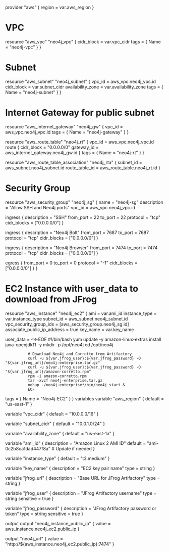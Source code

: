 provider "aws" {
  region = var.aws_region
}

# VPC
resource "aws_vpc" "neo4j_vpc" {
  cidr_block = var.vpc_cidr
  tags = { Name = "neo4j-vpc" }
}

# Subnet
resource "aws_subnet" "neo4j_subnet" {
  vpc_id     = aws_vpc.neo4j_vpc.id
  cidr_block = var.subnet_cidr
  availability_zone = var.availability_zone
  tags = { Name = "neo4j-subnet" }
}

# Internet Gateway for public subnet
resource "aws_internet_gateway" "neo4j_gw" {
  vpc_id = aws_vpc.neo4j_vpc.id
  tags = { Name = "neo4j-gateway" }
}

resource "aws_route_table" "neo4j_rt" {
  vpc_id = aws_vpc.neo4j_vpc.id
  route {
    cidr_block = "0.0.0.0/0"
    gateway_id = aws_internet_gateway.neo4j_gw.id
  }
  tags = { Name = "neo4j-rt" }
}

resource "aws_route_table_association" "neo4j_rta" {
  subnet_id      = aws_subnet.neo4j_subnet.id
  route_table_id = aws_route_table.neo4j_rt.id
}

# Security Group
resource "aws_security_group" "neo4j_sg" {
  name        = "neo4j-sg"
  description = "Allow SSH and Neo4j ports"
  vpc_id      = aws_vpc.neo4j_vpc.id

  ingress {
    description = "SSH"
    from_port   = 22
    to_port     = 22
    protocol    = "tcp"
    cidr_blocks = ["0.0.0.0/0"]
  }

  ingress {
    description = "Neo4j Bolt"
    from_port   = 7687
    to_port     = 7687
    protocol    = "tcp"
    cidr_blocks = ["0.0.0.0/0"]
  }

  ingress {
    description = "Neo4j Browser"
    from_port   = 7474
    to_port     = 7474
    protocol    = "tcp"
    cidr_blocks = ["0.0.0.0/0"]
  }

  egress {
    from_port   = 0
    to_port     = 0
    protocol    = "-1"
    cidr_blocks = ["0.0.0.0/0"]
  }
}

# EC2 Instance with user_data to download from JFrog
resource "aws_instance" "neo4j_ec2" {
  ami                         = var.ami_id
  instance_type               = var.instance_type
  subnet_id                   = aws_subnet.neo4j_subnet.id
  vpc_security_group_ids      = [aws_security_group.neo4j_sg.id]
  associate_public_ip_address = true
  key_name                    = var.key_name

  user_data = <<-EOF
              #!/bin/bash
              yum update -y
              amazon-linux-extras install java-openjdk11 -y
              mkdir -p /opt/neo4j
              cd /opt/neo4j

              # Download Neo4j and Corretto from Artifactory
              curl -u ${var.jfrog_user}:${var.jfrog_password} -O "${var.jfrog_url}/neo4j-enterprise.tar.gz"
              curl -u ${var.jfrog_user}:${var.jfrog_password} -O "${var.jfrog_url}/amazon-corretto.rpm"
              rpm -i amazon-corretto.rpm
              tar -xvzf neo4j-enterprise.tar.gz
              nohup ./neo4j-enterprise*/bin/neo4j start &
              EOF

  tags = {
    Name = "Neo4j-EC2"
  }
}
variables
variable "aws_region" {
  default = "us-east-1"
}

variable "vpc_cidr" {
  default = "10.0.0.0/16"
}

variable "subnet_cidr" {
  default = "10.0.1.0/24"
}

variable "availability_zone" {
  default = "us-east-1a"
}

variable "ami_id" {
  description = "Amazon Linux 2 AMI ID"
  default     = "ami-0c2b8ca1dad447f8a"  # Update if needed
}

variable "instance_type" {
  default = "t3.medium"
}

variable "key_name" {
  description = "EC2 key pair name"
  type        = string
}

variable "jfrog_url" {
  description = "Base URL for JFrog Artifactory"
  type        = string
}

variable "jfrog_user" {
  description = "JFrog Artifactory username"
  type        = string
  sensitive   = true
}

variable "jfrog_password" {
  description = "JFrog Artifactory password or token"
  type        = string
  sensitive   = true
}


output
output "neo4j_instance_public_ip" {
  value = aws_instance.neo4j_ec2.public_ip
}

output "neo4j_url" {
  value = "http://${aws_instance.neo4j_ec2.public_ip}:7474"
}

